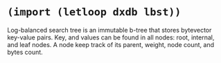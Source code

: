 # `(import (letloop dxdb lbst))`

Log-balanced search tree is an immutable b-tree that stores bytevector
key-value pairs. Key, and values can be found in all nodes: root,
internal, and leaf nodes. A node keep track of its parent, weight,
node count, and bytes count.
